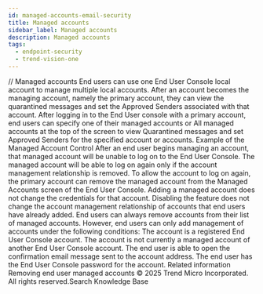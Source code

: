 ```yaml
---
id: managed-accounts-email-security
title: Managed accounts
sidebar_label: Managed accounts
description: Managed accounts
tags:
  - endpoint-security
  - trend-vision-one
---
```


/*<![CDATA[*/ $('#title').html($('meta[name=map-description]').attr('content')); /*]]>*/ Managed accounts End users can use one End User Console local account to manage multiple local accounts. After an account becomes the managing account, namely the primary account, they can view the quarantined messages and set the Approved Senders associated with that account. After logging in to the End User console with a primary account, end users can specify one of their managed accounts or All managed accounts at the top of the screen to view Quarantined messages and set Approved Senders for the specified account or accounts. Example of the Managed Account Control After an end user begins managing an account, that managed account will be unable to log on to the End User Console. The managed account will be able to log on again only if the account management relationship is removed. To allow the account to log on again, the primary account can remove the managed account from the Managed Accounts screen of the End User Console. Adding a managed account does not change the credentials for that account. Disabling the feature does not change the account management relationship of accounts that end users have already added. End users can always remove accounts from their list of managed accounts. However, end users can only add management of accounts under the following conditions: The account is a registered End User Console account. The account is not currently a managed account of another End User Console account. The end user is able to open the confirmation email message sent to the account address. The end user has the End User Console password for the account. Related information Removing end user managed accounts © 2025 Trend Micro Incorporated. All rights reserved.Search Knowledge Base
